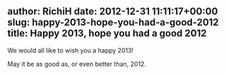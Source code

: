 author: RichiH
date: 2012-12-31 11:11:17+00:00
slug: happy-2013-hope-you-had-a-good-2012
title: Happy 2013, hope you had a good 2012
---

We would all like to wish you a happy 2013!



May it be as good as, or even better than, 2012.
